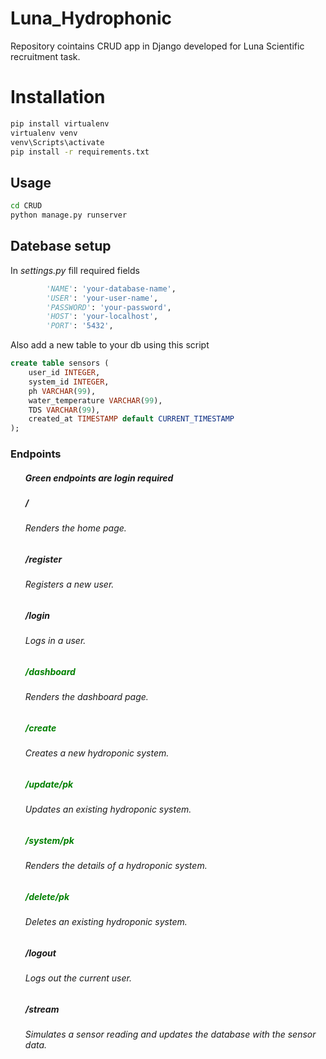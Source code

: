 # Luna_Hydrophonic
Repository cointains CRUD app in Django developed for Luna Scientific recruitment task.


# Installation
```bash
pip install virtualenv
virtualenv venv
venv\Scripts\activate
pip install -r requirements.txt
```

## Usage
```bash
cd CRUD
python manage.py runserver
```

## Datebase setup
In <i> settings.py </i> fill required fields
```python
        'NAME': 'your-database-name',
        'USER': 'your-user-name',
        'PASSWORD': 'your-password',
        'HOST': 'your-localhost',
        'PORT': '5432',
```
Also add a new table to your db using this script
```sql
create table sensors (
	user_id INTEGER,
	system_id INTEGER,
	ph VARCHAR(99),
	water_temperature VARCHAR(99),
	TDS VARCHAR(99),
	created_at TIMESTAMP default CURRENT_TIMESTAMP
);
```

### Endpoints

<ul>
    <h5> Green endpoints are login required </h5>
    <h5> / </h5>
    <h6> Renders the home page. </h6>
    <h5> /register </h5>
    <h6> Registers a new user. </h6>
    <h5> /login </h5>
    <h6> Logs in a user.  </h6>
    <h5 style="color:green;"> /dashboard </h5>
    <h6> Renders the dashboard page. </h6>
    <h5 style="color:green;"> /create </h5>
    <h6> Creates a new hydroponic system. </h6>
    <h5 style="color:green;"> /update/pk </h5>
    <h6> Updates an existing hydroponic system. </h6>
    <h5 style="color:green;"> /system/pk </h5>
    <h6> Renders the details of a hydroponic system. </h6>
    <h5 style="color:green;"> /delete/pk </h5>
    <h6> Deletes an existing hydroponic system. </h6>
    <h5> /logout </h5>
    <h6> Logs out the current user. </h6>
    <h5> /stream </h5>
    <h6> Simulates a sensor reading and updates the database with the sensor data. </h6>
</ul>
